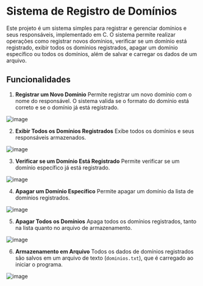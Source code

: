 # Sistema de Registro de Domínios

Este projeto é um sistema simples para registrar e gerenciar domínios e seus responsáveis, implementado em C. O sistema permite realizar operações como registrar novos domínios, verificar se um domínio está registrado, exibir todos os domínios registrados, apagar um domínio específico ou todos os domínios, além de salvar e carregar os dados de um arquivo.

## Funcionalidades

1. **Registrar um Novo Domínio**
   Permite registrar um novo domínio com o nome do responsável. O sistema valida se o formato do domínio está correto e se o domínio já está registrado.


![image](https://github.com/user-attachments/assets/2d438e70-086e-4ebe-ad61-60ecb17c704a)


2. **Exibir Todos os Domínios Registrados**
   Exibe todos os domínios e seus responsáveis armazenados.


![image](https://github.com/user-attachments/assets/2a534c12-beb9-4fd9-b0b1-17cce9b38cfb)


3. **Verificar se um Domínio Está Registrado**
   Permite verificar se um domínio específico já está registrado.

![image](https://github.com/user-attachments/assets/aa58fd5b-050c-4366-92ec-ee32597d4028)



4. **Apagar um Domínio Específico**
   Permite apagar um domínio da lista de domínios registrados.

![image](https://github.com/user-attachments/assets/00b7dc95-8e89-48a2-82f2-9d9da21ec379)


5. **Apagar Todos os Domínios**
   Apaga todos os domínios registrados, tanto na lista quanto no arquivo de armazenamento.

![image](https://github.com/user-attachments/assets/f18e12a5-9aa7-4653-b6cf-5e29832c78fd)



6. **Armazenamento em Arquivo**
   Todos os dados de domínios registrados são salvos em um arquivo de texto (`dominios.txt`), que é carregado ao iniciar o programa.

![image](https://github.com/user-attachments/assets/61cd697b-3c0d-4429-bdcd-08654b96e5ed)
